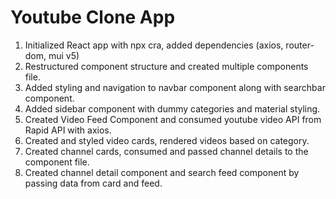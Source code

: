 # Youtube Clone App

1. Initialized React app with npx cra, added dependencies (axios, router-dom, mui v5)
2. Restructured component structure and created multiple components file.
3. Added styling and navigation to navbar component along with searchbar component.
4. Added sidebar component with dummy categories and material styling.
5. Created Video Feed Component and consumed youtube video API from Rapid API with axios.
6. Created and styled video cards, rendered videos based on category.
7. Created channel cards, consumed and passed channel details to the component file.
8. Created channel detail component and search feed component by passing data from card and feed.
